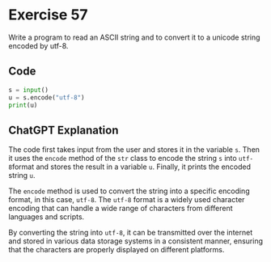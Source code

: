 # Exercise 57
Write a program to read an ASCII string and to convert it to a unicode string encoded by utf-8.

## Code
```python
s = input()
u = s.encode("utf-8")
print(u)

```

## ChatGPT Explanation

The code first takes input from the user and stores it in the variable `s`. Then it uses the `encode` method of the `str` class to encode the string `s` into `utf-8`format and stores the result in a variable `u`. Finally, it prints the encoded string `u`.

The `encode` method is used to convert the string into a specific encoding format, in this case, `utf-8`. The `utf-8` format is a widely used character encoding that can handle a wide range of characters from different languages and scripts.

By converting the string into `utf-8`, it can be transmitted over the internet and stored in various data storage systems in a consistent manner, ensuring that the characters are properly displayed on different platforms.